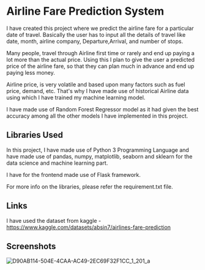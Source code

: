 
# Airline Fare Prediction System

I have created this project where we predict the airline fare for a particular date of travel.
Basically the user has to input all the details of travel like date, month, airline company, Departure,Arrival, and number of stops.

Many people, travel through Airline first time or rarely and end up paying a lot more than the actual price.
Using this I plan to give the user a predicted price of the airline fare, so that they can plan much in advance and end up paying less money.

Airline price, is very volatile and based upon many factors such as fuel price, demand, etc. That's why I have made use of historical Airline data using which I have trained my machine learning model.

I have made use of Random Forest Regressor model as it had given the best accuracy among all the other models I have implemented in this project.



## Libraries Used

In this project, I have made use of Python 3 Programming Language and have made use of pandas, numpy, matplotlib, seaborn and sklearn for the data science and machine learning part.

I have for the frontend made use of Flask framework.

For more info on the libraries, please refer the requirement.txt file.


## Links

I have used the dataset from kaggle - https://www.kaggle.com/datasets/absin7/airlines-fare-prediction

## Screenshots

![D90AB114-504E-4CAA-AC49-2EC69F32F1CC_1_201_a](https://user-images.githubusercontent.com/77913961/183284215-71bfe39a-ad2e-4d48-b350-992efefc4e59.jpeg)
